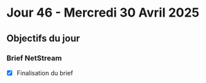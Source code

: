 # Jour 46 - Mercredi 30 Avril 2025

## Objectifs du jour

### Brief NetStream

- [x] Finalisation du brief

